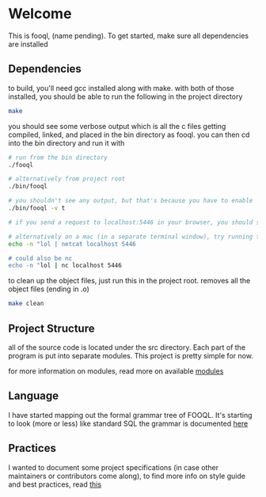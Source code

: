 # Welcome

This is fooql, (name pending). To get started, make sure all dependencies are installed

## Dependencies
to build, you'll need gcc installed along with make. with both of those installed, you should be able to run the following in the project directory

```sh
make
```

you should see some verbose output which is all the c files getting compiled, linked, and placed in the bin directory as fooql. you can then cd into the bin directory and run it with

```sh
# run from the bin directory
./fooql

# alternatively from project root
./bin/fooql

# you shouldn't see any output, but that's because you have to enable 'verbose debugging'. "t" is for "true"
./bin/fooql -v t

# if you send a request to localhost:5446 in your browser, you should see some output (in the terminal)

# alternatively on a mac (in a separate terminal window), try running this (require nc, or netcat)
echo -n "lol | netcat localhost 5446

# could also be nc
echo -n "lol | nc localhost 5446

```

to clean up the object files, just run this in the project root. removes all the object files (ending in .o)

```sh
make clean
```

## Project Structure
all of the source code is located under the src directory. Each part of the program is put into separate modules. This project is pretty simple for now.

for more information on modules, read more on available [modules](docs/MODULES.md)

## Language
I have started mapping out the formal grammar tree of FOOQL. It's starting to look (more or less) like standard SQL
the grammar is documented [here](docs/GRAMMAR.txt)

## Practices
I wanted to document some project specifications (in case other maintainers or contributors come along), to find more info on style guide and best practices, read [this](docs/PRACTICES.md)

